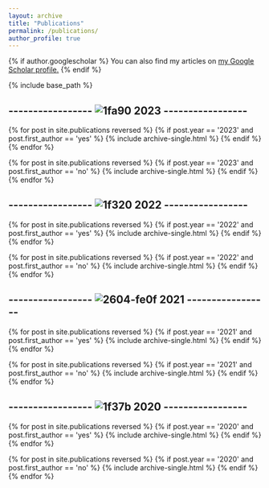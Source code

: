 ```yaml
---
layout: archive
title: "Publications"
permalink: /publications/
author_profile: true
---
```


{% if author.googlescholar %}
  You can also find my articles on <u><a href="{{author.googlescholar}}">my Google Scholar profile</a>.</u>
{% endif %}

{% include base_path %}





## ----------------- ![1fa90](http://oneThousand1000.github.io/images/1fa90.png) 2023 -----------------

{% for post in site.publications reversed %}
  {% if post.year == '2023' and post.first_author == 'yes' %}
      {% include archive-single.html %}
  {% endif %}
{% endfor %}

{% for post in site.publications reversed %}
  {% if post.year == '2023' and post.first_author == 'no' %}
      {% include archive-single.html %}
  {% endif %}
{% endfor %}



## ----------------- ![1f320](http://oneThousand1000.github.io/images/1f320.png) 2022 -----------------

{% for post in site.publications reversed %}
  {% if post.year == '2022' and post.first_author == 'yes' %}
      {% include archive-single.html %}
  {% endif %}
{% endfor %}

{% for post in site.publications reversed %}
  {% if post.year == '2022' and post.first_author == 'no' %}
      {% include archive-single.html %}
  {% endif %}
{% endfor %}





## ----------------- ![2604-fe0f](http://oneThousand1000.github.io/images/2604-fe0f.png) 2021 -----------------

{% for post in site.publications reversed %}
  {% if post.year == '2021' and post.first_author == 'yes' %}
      {% include archive-single.html %}
  {% endif %}
{% endfor %}

{% for post in site.publications reversed %}
  {% if post.year == '2021' and post.first_author == 'no' %}
      {% include archive-single.html %}
  {% endif %}
{% endfor %}







## ----------------- ![1f37b](http://oneThousand1000.github.io/images/1f37b.png) 2020 -----------------

{% for post in site.publications reversed %}
  {% if post.year == '2020' and post.first_author == 'yes' %}
      {% include archive-single.html %}
  {% endif %}
{% endfor %}

{% for post in site.publications reversed %}
  {% if post.year == '2020' and post.first_author == 'no' %}
      {% include archive-single.html %}
  {% endif %}
{% endfor %}


